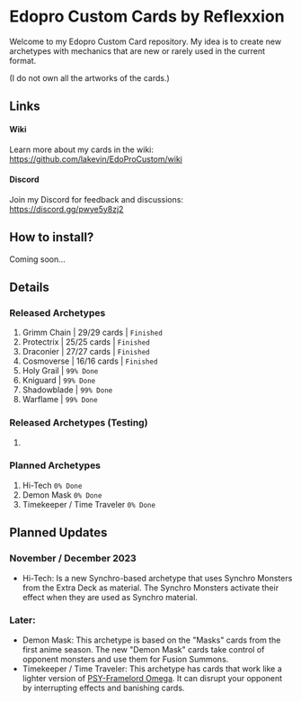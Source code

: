 # Edopro Custom Cards by Reflexxion

Welcome to my Edopro Custom Card repository. My idea is to create new archetypes with mechanics that are new or rarely used in the current format.

(I do not own all the artworks of the cards.)

## Links

#### Wiki
Learn more about my cards in the wiki: https://github.com/lakevin/EdoProCustom/wiki

#### Discord
Join my Discord for feedback and discussions: https://discord.gg/pwye5y8zj2

## How to install?

Coming soon...

## Details

### Released Archetypes

1. Grimm Chain | 29/29 cards | `Finished`
2. Protectrix | 25/25 cards | `Finished`
3. Draconier | 27/27 cards | `Finished`
4. Cosmoverse | 16/16 cards | `Finished`
5. Holy Grail | `99% Done`
6. Kniguard | `99% Done`
7. Shadowblade | `99% Done`
8. Warflame | `99% Done`

### Released Archetypes (Testing)

1.

### Planned Archetypes

1. Hi-Tech `0% Done`
2. Demon Mask `0% Done`
3. Timekeeper / Time Traveler `0% Done`

## Planned Updates

### November / December 2023

- Hi-Tech: Is a new Synchro-based archetype that uses Synchro Monsters from the Extra Deck as material. The Synchro Monsters activate their effect when they are used as Synchro material.

### Later:

- Demon Mask: This archetype is based on the "Masks" cards from the first anime season. The new "Demon Mask" cards take control of opponent monsters and use them for Fusion Summons.
- Timekeeper / Time Traveler: This archetype has cards that work like a lighter version of <a href="https://www.db.yugioh-card.com/yugiohdb/card_search.action?ope=2&cid=12074">PSY-Framelord Omega</a>. It can disrupt your opponent by interrupting effects and banishing cards.
